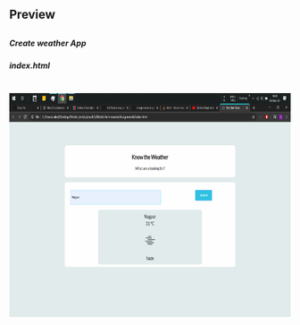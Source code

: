 <h2>Preview<h2>
<h5>Create weather App</h5>

<h5>index.html</h5>
<br/>
<img src="indexPic.png" width="900"  height="400">
